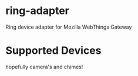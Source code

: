 # ring-adapter

Ring device adapter for Mozilla WebThings Gateway

# Supported Devices

hopefully camera's and chimes!